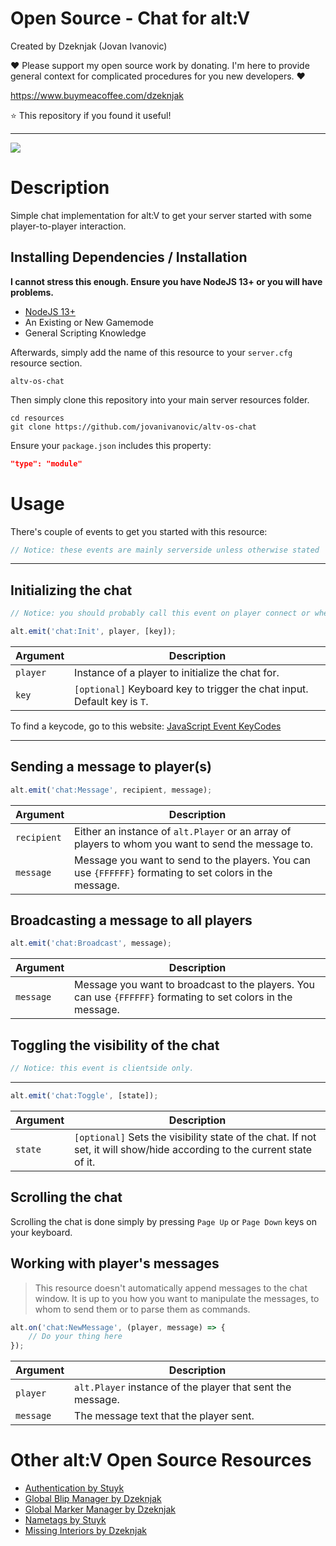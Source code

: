 # Open Source - Chat for alt:V

Created by Dzeknjak (Jovan Ivanovic)

❤️ Please support my open source work by donating. I'm here to provide general context for complicated procedures for you new developers. ❤️

https://www.buymeacoffee.com/dzeknjak

⭐ This repository if you found it useful!

---

![](https://i.imgur.com/5NUVhNU.png)

# Description

Simple chat implementation for alt:V to get your server started with some player-to-player interaction.

## Installing Dependencies / Installation

**I cannot stress this enough. Ensure you have NodeJS 13+ or you will have problems.**

-   [NodeJS 13+](https://nodejs.org/en/download/current/)
-   An Existing or New Gamemode
-   General Scripting Knowledge

Afterwards, simply add the name of this resource to your `server.cfg` resource section.

`altv-os-chat`

Then simply clone this repository into your main server resources folder.

```
cd resources
git clone https://github.com/jovanivanovic/altv-os-chat
```

Ensure your `package.json` includes this property:

```json
"type": "module"
```

# Usage

There's couple of events to get you started with this resource:

```javascript
// Notice: these events are mainly serverside unless otherwise stated
```

---

## Initializing the chat

```javascript
// Notice: you should probably call this event on player connect or when the player logs in, it's up to you, but it needs to be called for it to work.
```

```javascript
alt.emit('chat:Init', player, [key]);
```

| Argument | Description                                                              |
| -------- | ------------------------------------------------------------------------ |
| `player` | Instance of a player to initialize the chat for.                         |
| `key`    | `[optional]` Keyboard key to trigger the chat input. Default key is `T`. |

To find a keycode, go to this website: [JavaScript Event KeyCodes](http://keycode.info/)

---

## Sending a message to player(s)

```javascript
alt.emit('chat:Message', recipient, message);
```

| Argument    | Description                                                                                             |
| ----------- | ------------------------------------------------------------------------------------------------------- |
| `recipient` | Either an instance of `alt.Player` or an array of players to whom you want to send the message to.      |
| `message`   | Message you want to send to the players. You can use `{FFFFFF}` formating to set colors in the message. |

## Broadcasting a message to all players

```javascript
alt.emit('chat:Broadcast', message);
```

| Argument  | Description                                                                                                  |
| --------- | ------------------------------------------------------------------------------------------------------------ |
| `message` | Message you want to broadcast to the players. You can use `{FFFFFF}` formating to set colors in the message. |

## Toggling the visibility of the chat

```javascript
// Notice: this event is clientside only.
```

---

```javascript
alt.emit('chat:Toggle', [state]);
```

| Argument | Description                                                                                                             |
| -------- | ----------------------------------------------------------------------------------------------------------------------- |
| `state`  | `[optional]` Sets the visibility state of the chat. If not set, it will show/hide according to the current state of it. |

## Scrolling the chat

Scrolling the chat is done simply by pressing `Page Up` or `Page Down` keys on your keyboard.

## Working with player's messages

> This resource doesn't automatically append messages to the chat window. It is up to you how you want to manipulate the messages, to whom to send them or to parse them as commands.

```javascript
alt.on('chat:NewMessage', (player, message) => {
    // Do your thing here
});
```

| Argument  | Description                                                |
| --------- | ---------------------------------------------------------- |
| `player`  | `alt.Player` instance of the player that sent the message. |
| `message` | The message text that the player sent.                     |

# Other alt:V Open Source Resources

-   [Authentication by Stuyk](https://github.com/Stuyk/altv-os-auth)
-   [Global Blip Manager by Dzeknjak](https://github.com/jovanivanovic/altv-os-global-blip-manager)
-   [Global Marker Manager by Dzeknjak](https://github.com/jovanivanovic/altv-os-global-marker-manager)
-   [Nametags by Stuyk](https://github.com/Stuyk/altv-os-nametags)
-   [Missing Interiors by Dzeknjak](https://github.com/jovanivanovic/altv-os-missing-interiors)
